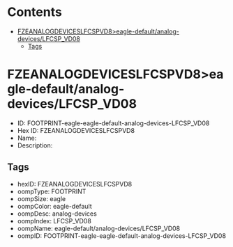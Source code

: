 



Contents
========

* [FZEANALOGDEVICESLFCSPVD8>eagle-default/analog-devices/LFCSP_VD08](#fzeanalogdeviceslfcspvd8eagle-defaultanalog-deviceslfcsp_vd08)
	* [Tags](#tags)

# FZEANALOGDEVICESLFCSPVD8>eagle-default/analog-devices/LFCSP_VD08

- ID: FOOTPRINT-eagle-eagle-default-analog-devices-LFCSP_VD08
- Hex ID: FZEANALOGDEVICESLFCSPVD8
- Name: 
- Description: 

## Tags

- hexID: FZEANALOGDEVICESLFCSPVD8
- oompType: FOOTPRINT
- oompSize: eagle
- oompColor: eagle-default
- oompDesc: analog-devices
- oompIndex: LFCSP_VD08
- oompName: eagle-default/analog-devices/LFCSP_VD08
- oompID: FOOTPRINT-eagle-eagle-default-analog-devices-LFCSP_VD08
